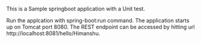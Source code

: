 This is a Sample springboot application with a Unit test.

Run the applcation with spring-boot:run command.
The application starts up on Tomcat port 8080.
The REST endpoint can be accessed by hitting url http://localhost:8081/hello/Himanshu.





